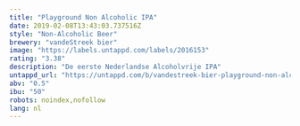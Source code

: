 ```yaml
---
title: "Playground Non Alcoholic IPA"
date: 2019-02-08T13:43:03.737516Z
style: "Non-Alcoholic Beer"
brewery: "vandeStreek bier"
image: "https://labels.untappd.com/labels/2016153"
rating: "3.38"
description: "De eerste Nederlandse Alcoholvrije IPA"
untappd_url: "https://untappd.com/b/vandestreek-bier-playground-non-alcoholic-ipa/2016153"
abv: "0.5"
ibu: "50"
robots: noindex,nofollow
lang: nl
---
```


